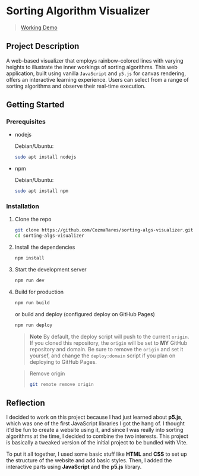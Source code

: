 # Sorting Algorithm Visualizer

> [Working Demo](https://sorting.raru.dev/)

## Project Description

A web-based visualizer that employs rainbow-colored lines with varying heights
to illustrate the inner workings of sorting algorithms. This web application,
built using vanilla `JavaScript` and `p5.js` for canvas rendering, offers an
interactive learning experience. Users can select from a range of sorting
algorithms and observe their real-time execution.

## Getting Started

### Prerequisites

- nodejs

  Debian/Ubuntu:

  ```sh
  sudo apt install nodejs
  ```

- npm

  Debian/Ubuntu:

  ```sh
  sudo apt install npm
  ```

### Installation

1. Clone the repo

   ```sh
   git clone https://github.com/CozmaRares/sorting-algs-visualizer.git
   cd sorting-algs-visualizer
   ```

2. Install the dependencies

   ```sh
   npm install
   ```

3. Start the development server

   ```sh
   npm run dev
   ```

4. Build for production

   ```sh
   npm run build
   ```

   or build and deploy (configured deploy on GitHub Pages)

   ```sh
   npm run deploy
   ```

   > **Note** By default, the deploy script will push to the current `origin`.
   > If you cloned this repository, the `origin` will be set to **MY** GitHub
   > repository and domain. Be sure to remove the `origin` and set it yoursef,
   > and change the `deploy:domain` script if you plan on deploying to GitHub Pages.

    <!---->

   > Remove origin
   >
   > ```sh
   > git remote remove origin
   > ```

## Reflection

I decided to work on this project because I had just learned about **p5.js**,
which was one of the first JavaScript libraries I got the hang of. I thought
it'd be fun to create a website using it, and since I was really into sorting
algorithms at the time, I decided to combine the two interests. This project is
basically a tweaked version of the initial project to be bundled with Vite.

To put it all together, I used some basic stuff like **HTML** and **CSS** to set
up the structure of the website and add basic styles. Then, I added the interactive
parts using **JavaScript** and the **p5.js** library.
